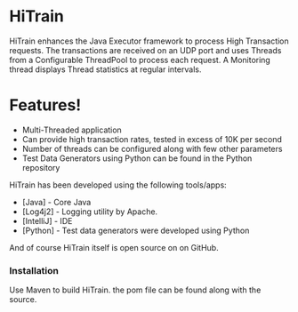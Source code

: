 # HiTrain

HiTrain enhances the Java Executor framework to process High Transaction requests.  The transactions are received on an UDP port and uses Threads from a Configurable ThreadPool to process each request. A Monitoring thread displays Thread statistics at regular intervals.

# Features!

  - Multi-Threaded application
  - Can provide high transaction rates, tested in excess of 10K per second
  - Number of threads can be configured along with few other parameters
  - Test Data Generators using Python can be found in the Python repository

HiTrain has been developed using the following tools/apps:

* [Java] - Core Java 
* [Log4j2] - Logging utility by Apache.
* [IntelliJ] - IDE
* [Python] - Test data generators were developed using Python

And of course HiTrain itself is open source on on GitHub.

### Installation

Use Maven to build HiTrain.  the pom file can be found along with the source.

